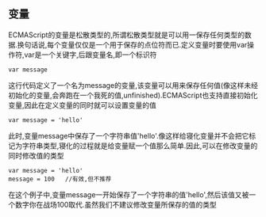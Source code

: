 ## 变量

ECMAScript的变量是松散类型的,所谓松散类型就是可以用一保存任何类型的数据.换句话说,每个变量仅仅是一个用于保存的点位符而已.定义变量时要使用var操作符,var是一个关键字,后跟变量名,即一个标识符
```
var message
```
这行代码定义了一个名为message的变量,该变量可以用来保存任何值(像这样未经初始化的变量,会奔跑在一个我死的值,unfinished).ECMAScript也支持直接初始化变量,因此在定义变量的同时就可以设置变量的值
```
var message = 'hello'
```
此时,变量message中保存了一个字符串值'hello'.像这样给寝化变量并不会把它标记为字符串类型,寝化的过程就是给变量赋一个值那么简单.因此,可以在修改变量的同时修改值的类型
```
var message = 'hello'
message = 100   //有效,但不推荐
```
在这个例子中,变量message一开始保存了一个字符串的值'hello',然后该值又被一个数字你在战场100取代.虽然我们不建议修改变量所保存的值的类型